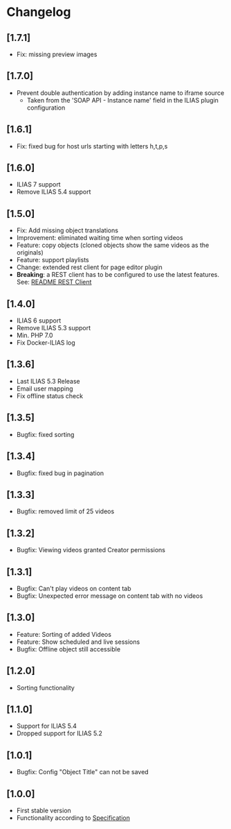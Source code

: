 # Changelog
## [1.7.1]
* Fix: missing preview images

## [1.7.0]
* Prevent double authentication by adding instance name to iframe source
    * Taken from the 'SOAP API - Instance name' field in the ILIAS plugin configuration

## [1.6.1]
* Fix: fixed bug for host urls starting with letters h,t,p,s

## [1.6.0]
* ILIAS 7 support
* Remove ILIAS 5.4 support

## [1.5.0]
- Fix: Add missing object translations
- Improvement: eliminated waiting time when sorting videos
- Feature: copy objects (cloned objects show the same videos as the originals)
- Feature: support playlists
- Change: extended rest client for page editor plugin
- **Breaking**: a REST client has to be configured to use the latest features. See: [README REST Client](./README.md#rest-client)

## [1.4.0]
* ILIAS 6 support
* Remove ILIAS 5.3 support
* Min. PHP 7.0
* Fix Docker-ILIAS log

## [1.3.6]
* Last ILIAS 5.3 Release
* Email user mapping
* Fix offline status check

## [1.3.5]
* Bugfix: fixed sorting

## [1.3.4]
* Bugfix: fixed bug in pagination

## [1.3.3]
* Bugfix: removed limit of 25 videos

## [1.3.2]
* Bugfix: Viewing videos granted Creator permissions

## [1.3.1]
* Bugfix: Can't play videos on content tab
* Bugfix: Unexpected error message on content tab with no videos

## [1.3.0]
* Feature: Sorting of added Videos
* Feature: Show scheduled and live sessions
* Bugfix: Offline object still accessible

## [1.2.0]
* Sorting functionality

## [1.1.0]
* Support for ILIAS 5.4
* Dropped support for ILIAS 5.2

## [1.0.1]
* Bugfix: Config "Object Title" can not be saved

## [1.0.0]
* First stable version
* Functionality according to [Specification](doc/34_Spezifikation_2-1.pdf)
